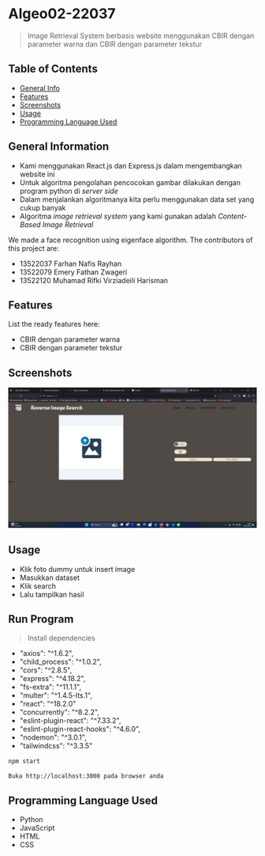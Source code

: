 # Algeo02-22037

> Image Retrieval System berbasis website menggunakan CBIR dengan parameter warna dan CBIR dengan parameter tekstur

## Table of Contents

- [General Info](#general-information)
- [Features](#features)
- [Screenshots](#screenshots)
- [Usage](#usage)
- [Programming Language Used](#programming-language-used)
<!-- * [Contact](#contact) -->

## General Information

- Kami menggunakan React.js dan Express.js dalam mengembangkan website ini
- Untuk algoritma pengolahan pencocokan gambar dilakukan dengan program python di _server side_
- Dalam menjalankan algoritmanya kita perlu menggunakan data set yang cukup banyak
- Algoritma _image retrieval system_ yang kami gunakan adalah _Content-Based Image Retrieval_

We made a face recognition using eigenface algorithm.
The contributors of this project are:

- 13522037 Farhan Nafis Rayhan
- 13522079 Emery Fathan Zwageri
- 13522120 Muhamad Rifki Virziadeili Harisman

## Features

List the ready features here:

- CBIR dengan parameter warna
- CBIR dengan parameter tekstur

## Screenshots

![image](readme.jpg)

## Usage

- Klik foto dummy untuk insert image
- Masukkan dataset
- Klik search
- Lalu tampilkan hasil

## Run Program

> Install dependencies

- "axios": "^1.6.2",
- "child_process": "^1.0.2",
- "cors": "^2.8.5",
- "express": "^4.18.2",
- "fs-extra": "^11.1.1",
- "multer": "^1.4.5-lts.1",
- "react": "^18.2.0"
- "concurrently": "^8.2.2",
- "eslint-plugin-react": "^7.33.2",
- "eslint-plugin-react-hooks": "^4.6.0",
- "nodemon": "^3.0.1",
- "tailwindcss": "^3.3.5"

```
npm start
```

```
Buka http://localhost:3000 pada browser anda
```

## Programming Language Used

- Python
- JavaScript
- HTML
- CSS
